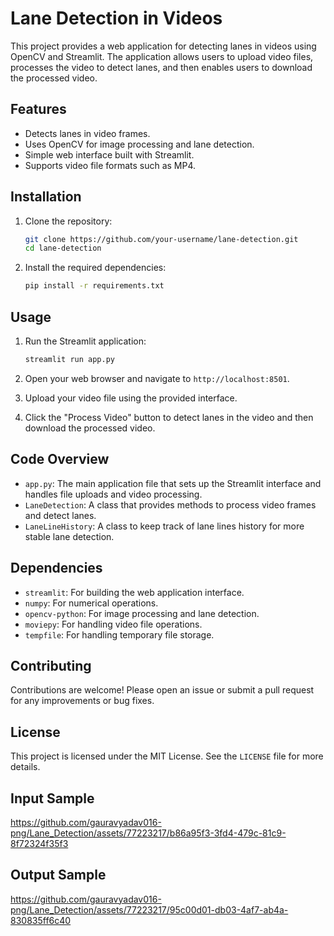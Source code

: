 # Lane Detection in Videos

This project provides a web application for detecting lanes in videos using OpenCV and Streamlit. The application allows users to upload video files, processes the video to detect lanes, and then enables users to download the processed video.

## Features

- Detects lanes in video frames.
- Uses OpenCV for image processing and lane detection.
- Simple web interface built with Streamlit.
- Supports video file formats such as MP4.

## Installation

1. Clone the repository:
   ```bash
   git clone https://github.com/your-username/lane-detection.git
   cd lane-detection


2. Install the required dependencies:
   ```bash
   pip install -r requirements.txt
   ```

## Usage

1. Run the Streamlit application:
   ```bash
   streamlit run app.py
   ```

2. Open your web browser and navigate to `http://localhost:8501`.

3. Upload your video file using the provided interface.

4. Click the "Process Video" button to detect lanes in the video and then download the processed video.

## Code Overview

- `app.py`: The main application file that sets up the Streamlit interface and handles file uploads and video processing.
- `LaneDetection`: A class that provides methods to process video frames and detect lanes.
- `LaneLineHistory`: A class to keep track of lane lines history for more stable lane detection.

## Dependencies

- `streamlit`: For building the web application interface.
- `numpy`: For numerical operations.
- `opencv-python`: For image processing and lane detection.
- `moviepy`: For handling video file operations.
- `tempfile`: For handling temporary file storage.

## Contributing

Contributions are welcome! Please open an issue or submit a pull request for any improvements or bug fixes.

## License

This project is licensed under the MIT License. See the `LICENSE` file for more details.

## Input Sample
https://github.com/gauravyadav016-png/Lane_Detection/assets/77223217/b86a95f3-3fd4-479c-81c9-8f72324f35f3


## Output Sample
https://github.com/gauravyadav016-png/Lane_Detection/assets/77223217/95c00d01-db03-4af7-ab4a-830835ff6c40

